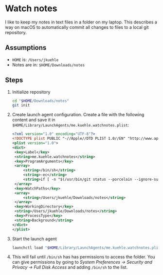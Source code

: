 # Watch notes

I like to keep my notes in text files in a folder on my laptop. This describes a way on macOS to automatically commit all changes to files to a local git repository.

## Assumptions

- `HOME` is: `/Users/jkuehle`
- Notes are in: `$HOME/Downloads/notes`

## Steps

1. Initialize repository

   ```sh
   cd "$HOME/Downloads/notes"
   git init
   ```

1. Create launch agent configuration. Create a file with the following content and save it in `$HOME/Library/LaunchAgents/me.kuehle.watchnotes.plist`:

   ```xml
   <?xml version="1.0" encoding="UTF-8"?>
   <!DOCTYPE plist PUBLIC "-//Apple//DTD PLIST 1.0//EN" "http://www.apple.com/DTDs/PropertyList-1.0.dtd">
   <plist version="1.0">
   <dict>
   	<key>Label</key>
   	<string>me.kuehle.watchnotes</string>
   	<key>ProgramArguments</key>
   	<array>
   		<string>/bin/sh</string>
   		<string>-ec</string>
   		<string>if [ -n "$(/usr/bin/git status --porcelain --ignore-submodules -unormal .)" ]; then /usr/bin/git add .; /usr/bin/git commit --no-gpg-sign -m "$(/usr/bin/git status --porcelain)"; fi</string>
   	</array>
   	<key>WatchPaths</key>
   	<array>
   		<string>/Users/jkuehle/Downloads/notes</string>
   	</array>
   	<key>WorkingDirectory</key>
   	<string>/Users/jkuehle/Downloads/notes</string>
   	<key>ProcessType</key>
   	<string>Background</string>
   </dict>
   </plist>
   ```

1. Start the launch agent

   ```sh
   launchctl load "$HOME/Library/LaunchAgents/me.kuehle.watchnotes.plist"
   ```

1. This will fail until `/bin/sh` has has permissions to access the folder. You can give permissions by going to _System Preferences -> Security and Privacy -> Full Disk Access_ and adding `/bin/sh` to the list.
